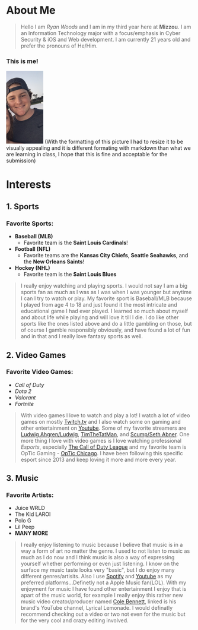 # About Me
> Hello I am _Ryan Woods_ and I am in my third year here at **Mizzou**. I am an Information Technology major with a focus/emphasis in Cyber Security & iOS and Web development. I am currently 21 years old and prefer the pronouns of He/Him.

### This is me!
<img src="IMG_0390%20(2).jpg" alt="Picture of Myself" width="100" height="196">
(With the formatting of this picture I had to resize it to be visually appealing and it is different formating with markdown than what we are learning in class, I hope that this is fine and acceptable for the submission)

# Interests
## 1. Sports
### Favorite Sports:
* **Baseball (MLB)**
  * Favorite team is the **Saint Louis Cardinals**!
* **Football (NFL)**
  * Favorite teams are the **Kansas City Chiefs**, **Seattle Seahawks**, and the **New Orleans Saints**!
* **Hockey (NHL)**
  * Favorite team is the **Saint Louis Blues**
> I really enjoy watching and playing sports. I would not say I am a big sports fan as much as I was as I was when I was younger but anytime I can I try to watch or play. My favorite sport is Baseball/MLB because I played from age 4 to 18 and just found it the most intricate and educational game I had ever played. I learned so much about myself and about life while playing and will love it till I die. I do like other sports like the ones listed above and do a little gambling on those, but of course I gamble responsibly obviously, and have found a lot of fun and in that and I really love fantasy sports as well.
## 2. Video Games
### Favorite Video Games:
* _Call of Duty_ 
* _Dota 2_ 
* _Valorant_ 
* _Fortnite_ 
> With video games I love to watch and play a lot! I watch a lot of video games on mostly [Twitch.tv](https://www.twitch.tv/) and I also watch some on gaming and other entertainment on [Youtube](https://www.youtube.com/). Some of my favorite streamers are [Ludwig Ahgren/Ludwig](https://www.twitch.tv/ludwig), [TimTheTatMan](https://www.twitch.tv/timthetatman), and [Scump/Seth Abner](https://www.twitch.tv/scump). One more thing I love with video games is I love watching professional _Esports_, especially [The Call of Duty League](https://www.callofdutyleague.com/en-us/) and my favorite team is OpTic Gaming - [OpTic Chicago](https://optic.callofdutyleague.com/en-us). I have been following this specific esport since 2013 and keep loving it more and more every year.
## 3. Music 
### Favorite Artists:
* Juice WRLD 
* The Kid LAROI 
* Polo G 
* Lil Peep 
* **MANY MORE** 
> I really enjoy listening to music because I believe that music is in a way a form of art no matter the genre. I used to not listen to music as much as I do now and I think music is also a way of expressing yourself whether performing or even just listening. I know on the surface my music taste looks very "basic", but I do enjoy many different genres/artisits. Also I use [Spotify](https://www.spotify.com/us/) and [Youtube](https://www.youtube.com/) as my preferred platforms...Definetly not a Apple Music fan(LOL). With my enjoyment for music I have found other entertainment I enjoy that is apart of the music world, for example I really enjoy this rather new music video creator/producer named [Cole Bennett](https://www.youtube.com/user/GooodLifeFilms), linked is his brand's YouTube channel, Lyrical Lemonade. I would definatly recommend checking out a video or two not even for the music but for the very cool and crazy editing involved.
